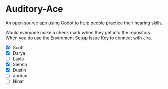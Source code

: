 # Auditory-Ace

An open source app using Godot to help people practice their hearing skills.

Would everyone make a check mark when they get into the repository.
When you do use the Enviroment Setup Issue Key to connect with Jira.

- [x] Scott
- [x] Darya
- [ ] Layla
- [x] Sienna
- [x] Dustin
- [ ] Jordan
- [ ] Nihar
